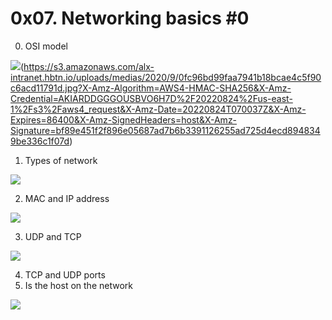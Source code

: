 # 0x07. Networking basics #0

0. OSI model

![](https://s3.amazonaws.com/alx-intranet.hbtn.io/uploads/medias/2018/6/4e6a0ad87a65d7054248.png?X-Amz-Algorithm=AWS4-HMAC-SHA256&X-Amz-Credential=AKIARDDGGGOUSBVO6H7D%2F20220824%2Fus-east-1%2Fs3%2Faws4_request&X-Amz-Date=20220824T070037Z&X-Amz-Expires=86400&X-Amz-SignedHeaders=host&X-Amz-Signature=5211f0a0221decc090ef22626c8185beb4640d41def0b750b0486c95dbb0e834)(https://s3.amazonaws.com/alx-intranet.hbtn.io/uploads/medias/2020/9/0fc96bd99faa7941b18bcae4c5f90c6acd11791d.jpg?X-Amz-Algorithm=AWS4-HMAC-SHA256&X-Amz-Credential=AKIARDDGGGOUSBVO6H7D%2F20220824%2Fus-east-1%2Fs3%2Faws4_request&X-Amz-Date=20220824T070037Z&X-Amz-Expires=86400&X-Amz-SignedHeaders=host&X-Amz-Signature=bf89e451f2f896e05687ad7b6b3391126255ad725d4ecd8948349be336c1f07d)

1. Types of network

![](https://s3.amazonaws.com/alx-intranet.hbtn.io/uploads/medias/2020/9/4b995d4f8078b44afa968d68a98035d2bd7e8fac.jpg?X-Amz-Algorithm=AWS4-HMAC-SHA256&X-Amz-Credential=AKIARDDGGGOUSBVO6H7D%2F20220824%2Fus-east-1%2Fs3%2Faws4_request&X-Amz-Date=20220824T070037Z&X-Amz-Expires=86400&X-Amz-SignedHeaders=host&X-Amz-Signature=fe3e495fb7e5e4aef3ec7ebc63ee0adf955b093124fb2ee7b759f63fc6a8279b)

2. MAC and IP address

![](https://s3.amazonaws.com/alx-intranet.hbtn.io/uploads/medias/2020/9/1e348ba3bcbb094b02922f821ffeb3d8c5438b7b.jpg?X-Amz-Algorithm=AWS4-HMAC-SHA256&X-Amz-Credential=AKIARDDGGGOUSBVO6H7D%2F20220824%2Fus-east-1%2Fs3%2Faws4_request&X-Amz-Date=20220824T070037Z&X-Amz-Expires=86400&X-Amz-SignedHeaders=host&X-Amz-Signature=b305475b4c6d5d87e173ea921ba17f5c4216003f939a9e9ea7ec60c5aef2ed0d)

3. UDP and TCP

![](https://s3.amazonaws.com/alx-intranet.hbtn.io/uploads/medias/2020/9/3d92e3c4a470f8ecf4c73db511fcbbadaa002e1c.jpg?X-Amz-Algorithm=AWS4-HMAC-SHA256&X-Amz-Credential=AKIARDDGGGOUSBVO6H7D%2F20220824%2Fus-east-1%2Fs3%2Faws4_request&X-Amz-Date=20220824T070037Z&X-Amz-Expires=86400&X-Amz-SignedHeaders=host&X-Amz-Signature=8477255100c69b82d267870a89b227084ecbbd81ff5c0dbd8a5d2a5f4e0e557d)

4. TCP and UDP ports
5. Is the host on the network

![](https://media.giphy.com/media/uDxkJAVSU7GY8/giphy.gif) 
